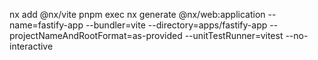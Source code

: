 nx add @nx/vite
pnpm exec nx generate @nx/web:application --name=fastify-app --bundler=vite --directory=apps/fastify-app --projectNameAndRootFormat=as-provided --unitTestRunner=vitest --no-interactive
